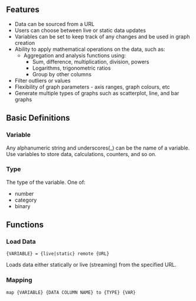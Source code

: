 ## Features
- Data can be sourced from a URL
- Users can choose between live or static data updates
- Variables can be set to keep track of any changes and be used in graph creation
- Ability to apply mathematical operations on the data, such as:
  -  Aggregation and analysis functions using:
     - Sum, difference, multiplication, division, powers	
     - Logarithms, trigonometric ratios
     - Group by other columns
- Filter outliers or values 
- Flexibility of graph parameters - axis ranges, graph colours, etc
- Generate multiple types of graphs such as scatterplot, line, and bar graphs



## Basic Definitions

### Variable
Any alphanumeric string and underscores(_) can be the name of a variable. Use variables to store data, calculations, counters, and so on. 

### Type
The type of the variable. One of:
- number
- category
- binary

## Functions

### Load Data
```
{VARIABLE} = {live|static} remote {URL}
```
Loads data either statically or live (streaming) from the specified URL.

### Mapping
```
map {VARIABLE} {DATA COLUMN NAME} to {TYPE} {VAR}
```
